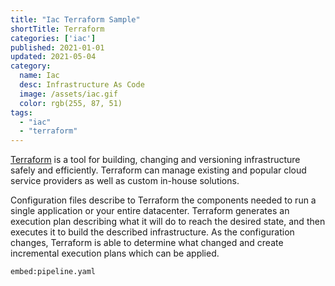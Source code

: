 ```yaml
---
title: "Iac Terraform Sample"
shortTitle: Terraform
categories: ['iac']
published: 2021-01-01
updated: 2021-05-04
category:
  name: Iac
  desc: Infrastructure As Code
  image: /assets/iac.gif
  color: rgb(255, 87, 51)
tags:
  - "iac"
  - "terraform"
---
```


[Terraform](https://www.terraform.io) is a tool for building, changing and versioning infrastructure safely and efficiently. Terraform can manage existing and popular cloud service providers as well as custom in-house solutions.

Configuration files describe to Terraform the components needed to run a single application or your entire datacenter. Terraform generates an execution plan describing what it will do to reach the desired state, and then executes it to build the described infrastructure. As the configuration changes, Terraform is able to determine what changed and create incremental execution plans which can be applied.

`embed:pipeline.yaml`